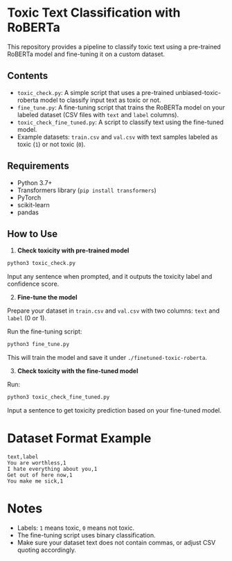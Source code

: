 # Toxic Text Classification with RoBERTa

This repository provides a pipeline to classify toxic text using a pre-trained RoBERTa model and fine-tuning it on a custom dataset.

## Contents

- `toxic_check.py`: A simple script that uses a pre-trained unbiased-toxic-roberta model to classify input text as toxic or not.
- `fine_tune.py`: A fine-tuning script that trains the RoBERTa model on your labeled dataset (CSV files with `text` and `label` columns).
- `toxic_check_fine_tuned.py`: A script to classify text using the fine-tuned model.
- Example datasets: `train.csv` and `val.csv` with text samples labeled as toxic (`1`) or not toxic (`0`).

## Requirements

- Python 3.7+
- Transformers library (`pip install transformers`)
- PyTorch
- scikit-learn
- pandas

## How to Use

1. **Check toxicity with pre-trained model**

```bash
python3 toxic_check.py
```
Input any sentence when prompted, and it outputs the toxicity label and confidence score.

2. **Fine-tune the model**

Prepare your dataset in `train.csv` and `val.csv` with two columns: `text` and `label` (0 or 1).

Run the fine-tuning script:
```bash
python3 fine_tune.py
```
This will train the model and save it under `./finetuned-toxic-roberta`.

3. **Check toxicity with the fine-tuned model**

Run:
```bash
python3 toxic_check_fine_tuned.py
```
Input a sentence to get toxicity prediction based on your fine-tuned model.

# Dataset Format Example

```
text,label
You are worthless,1
I hate everything about you,1
Get out of here now,1
You make me sick,1
```

# Notes

- Labels: `1` means toxic, `0` means not toxic.
- The fine-tuning script uses binary classification.
- Make sure your dataset text does not contain commas, or adjust CSV quoting accordingly.

